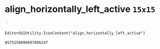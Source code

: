 # align_horizontally_left_active `15x15`
<img src="/img/align_horizontally_left_active.png" width=15 height=15>

``` CSharp
EditorGUIUtility.IconContent("align_horizontally_left_active")
```
```
8575156096697886247
```
